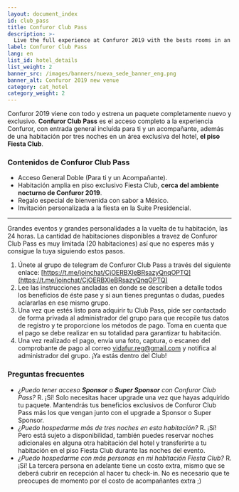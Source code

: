 ```yaml
---
layout: document_index
id: club_pass
title: Confuror Club Pass
description: >-
  Live the full experience at Confuror 2019 with the bests rooms in an exclusive floor.
label: Confuror Club Pass
lang: en
list_id: hotel_details
list_weight: 2
banner_src: /images/banners/nueva_sede_banner_eng.png
banner_alt: Confuror 2019 new venue
category: cat_hotel
category_weight: 2
---
```


Confuror 2019 viene con todo y estrena un paquete completamente nuevo y exclusivo. **Confuror Club Pass** es el acceso completo a la experiencia Confuror, con entrada general incluída para ti y un acompañante, además de una habitación por tres noches en un área exclusiva del hotel, **el piso Fiesta Club**.

### Contenidos de Confuror Club Pass
- Acceso General Doble (Para ti y un Acompañante).
- Habitación amplia en piso exclusivo Fiesta Club, **cerca del ambiente nocturno de Confuror 2019**.
- Regalo especial de bienvenida con sabor a México.
- Invitación personalizada a la fiesta en la Suite Presidencial.

<hr>

Grandes eventos y grandes personalidades a la vuelta de tu habitación, las 24 horas. La cantidad de habitaciones disponibles a travez de Confuror Club Pass es muy limitada (20 habitaciones) así que no esperes más y consigue la tuya siguiendo estos pasos.

1. Únete al grupo de telegram de Confuror Club Pass a través del siguiente enlace: [https://t.me/joinchat/CjOERBXleBRsazyQnqOPTQ](https://t.me/joinchat/CjOERBXleBRsazyQnqOPTQ)
2. Lee las instrucciones ancladas en donde se describen a detalle todos los beneficios de éste pase y si aun tienes preguntas o dudas, puedes aclararlas en ese mismo grupo.
3. Una vez que estés listo para adquirir tu Club Pass, pide ser contactado de forma privada al administrador del grupo para que recopile tus datos de registro y te proporcione los métodos de pago. Toma en cuenta que el pago se debe realizar en su totalidad para garantizar tu habitación.
4.  Una vez realizado el pago, envia una foto, captura, o escaneo del comprobante de pago al correo vidafur.reg@gmail.com y notifica al administrador del grupo. ¡Ya estás dentro del Club!

### Preguntas frecuentes

- *¿Puedo tener acceso **Sponsor** o **Super Sponsor** con Confuror Club Pass?* R. ¡Sí! Solo necesitas hacer upgrade una vez que hayas adquirido tu paquete. Mantendrás tus beneficios exclusivos de Confuror Club Pass más los que vengan junto con el upgrade a Sponsor o Super Sponsor.
- *¿Puedo hospedarme más de tres noches en esta habitación?* R. ¡Sí! Pero está sujeto a disponibilidad, también puedes reservar noches adicionales en alguna otra habitación del hotel y transferirte a tu habitación en el piso Fiesta Club durante las noches del evento.
- *¿Puedo hospedarme con más personas en mi habitación Fiesta Club?* R. ¡Sí! La tercera persona en adelante tiene un costo extra, mismo que se deberá cubrir en recepción al hacer tu check-in. No es necesario que te preocupes de momento por el costo de acompañantes extra ;)
